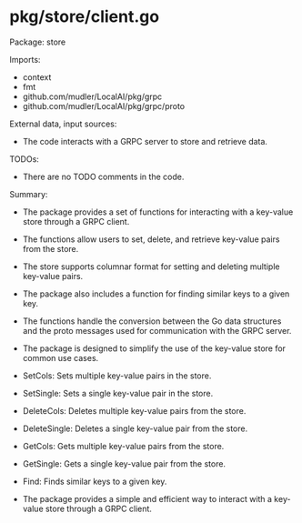 # pkg/store/client.go  
Package: store  
  
Imports:  
- context  
- fmt  
- github.com/mudler/LocalAI/pkg/grpc  
- github.com/mudler/LocalAI/pkg/grpc/proto  
  
External data, input sources:  
- The code interacts with a GRPC server to store and retrieve data.  
  
TODOs:  
- There are no TODO comments in the code.  
  
Summary:  
- The package provides a set of functions for interacting with a key-value store through a GRPC client.  
- The functions allow users to set, delete, and retrieve key-value pairs from the store.  
- The store supports columnar format for setting and deleting multiple key-value pairs.  
- The package also includes a function for finding similar keys to a given key.  
- The functions handle the conversion between the Go data structures and the proto messages used for communication with the GRPC server.  
- The package is designed to simplify the use of the key-value store for common use cases.  
  
- SetCols: Sets multiple key-value pairs in the store.  
- SetSingle: Sets a single key-value pair in the store.  
- DeleteCols: Deletes multiple key-value pairs from the store.  
- DeleteSingle: Deletes a single key-value pair from the store.  
- GetCols: Gets multiple key-value pairs from the store.  
- GetSingle: Gets a single key-value pair from the store.  
- Find: Finds similar keys to a given key.  
- The package provides a simple and efficient way to interact with a key-value store through a GRPC client.  
  
